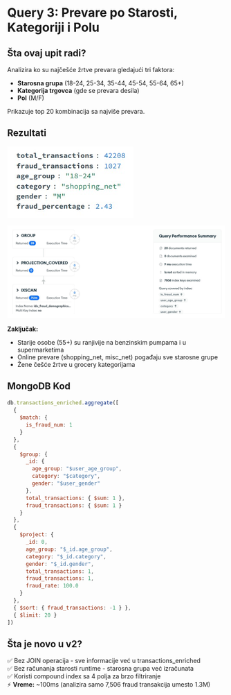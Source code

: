 # Query 3: Prevare po Starosti, Kategoriji i Polu

## Šta ovaj upit radi?

Analizira ko su najčešće žrtve prevara gledajući tri faktora:
- **Starosna grupa** (18-24, 25-34, 35-44, 45-54, 55-64, 65+)
- **Kategorija trgovca** (gde se prevara desila)
- **Pol** (M/F)

Prikazuje top 20 kombinacija sa najviše prevara.

## Rezultati

![Query 3 Results](output.jpg)

![Performace](performace.jpg)


**Zaključak:** 
- Starije osobe (55+) su ranjivije na benzinskim pumpama i u supermarketima
- Online prevare (shopping_net, misc_net) pogađaju sve starosne grupe
- Žene češće žrtve u grocery kategorijama

## MongoDB Kod

```javascript
db.transactions_enriched.aggregate([
  {
    $match: {
      is_fraud_num: 1
    }
  },
  {
    $group: {
      _id: {
        age_group: "$user_age_group",
        category: "$category",
        gender: "$user_gender"
      },
      total_transactions: { $sum: 1 },
      fraud_transactions: { $sum: 1 }
    }
  },
  {
    $project: {
      _id: 0,
      age_group: "$_id.age_group",
      category: "$_id.category",
      gender: "$_id.gender",
      total_transactions: 1,
      fraud_transactions: 1,
      fraud_rate: 100.0
    }
  },
  { $sort: { fraud_transactions: -1 } },
  { $limit: 20 }
])
```

## Šta je novo u v2?

✅ Bez JOIN operacija - sve informacije već u transactions_enriched  
✅ Bez računanja starosti runtime - starosna grupa već izračunata  
✅ Koristi compound index sa 4 polja za brzo filtriranje  
⚡ **Vreme:** ~100ms (analizira samo 7,506 fraud transakcija umesto 1.3M)
